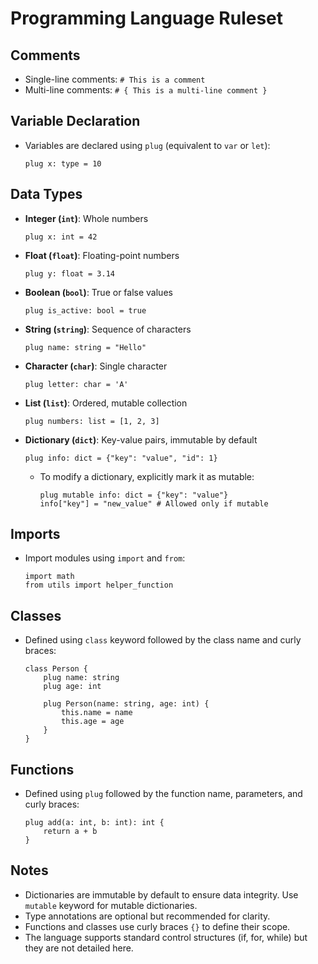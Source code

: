 # Programming Language Ruleset

## Comments
- Single-line comments: `# This is a comment`
- Multi-line comments: `# { This is a multi-line comment }`

## Variable Declaration
- Variables are declared using `plug` (equivalent to `var` or `let`):
  ``` 
  plug x: type = 10
  ```

## Data Types
- **Integer (`int`)**: Whole numbers
  ```
  plug x: int = 42
  ```
- **Float (`float`)**: Floating-point numbers
  ```
  plug y: float = 3.14
  ```
- **Boolean (`bool`)**: True or false values
  ```
  plug is_active: bool = true
  ```
- **String (`string`)**: Sequence of characters
  ```
  plug name: string = "Hello"
  ```
- **Character (`char`)**: Single character
  ```
  plug letter: char = 'A'
  ```
- **List (`list`)**: Ordered, mutable collection
  ```
  plug numbers: list = [1, 2, 3]
  ```
- **Dictionary (`dict`)**: Key-value pairs, immutable by default
  ```
  plug info: dict = {"key": "value", "id": 1}
  ```
  - To modify a dictionary, explicitly mark it as mutable:
    ```
    plug mutable info: dict = {"key": "value"}
    info["key"] = "new_value" # Allowed only if mutable
    ```

## Imports
- Import modules using `import` and `from`:
  ```
  import math
  from utils import helper_function
  ```

## Classes
- Defined using `class` keyword followed by the class name and curly braces:
  ```
  class Person {
      plug name: string
      plug age: int
      
      plug Person(name: string, age: int) {
          this.name = name
          this.age = age
      }
  }
  ```

## Functions
- Defined using `plug` followed by the function name, parameters, and curly braces:
  ```
  plug add(a: int, b: int): int {
      return a + b
  }
  ```

## Notes
- Dictionaries are immutable by default to ensure data integrity. Use `mutable` keyword for mutable dictionaries.
- Type annotations are optional but recommended for clarity.
- Functions and classes use curly braces `{}` to define their scope.
- The language supports standard control structures (if, for, while) but they are not detailed here.